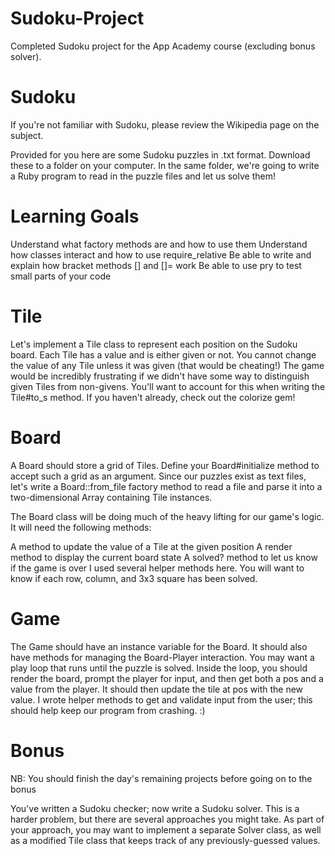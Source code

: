 # Sudoku-Project
Completed Sudoku project for the App Academy course (excluding bonus solver).

# Sudoku

If you're not familiar with Sudoku, please review the Wikipedia page on the subject.

Provided for you here are some Sudoku puzzles in .txt format. Download these to a folder on your computer. In the same folder, we're going to write a Ruby program to read in the puzzle files and let us solve them!

# Learning Goals

Understand what factory methods are and how to use them
Understand how classes interact and how to use require_relative
Be able to write and explain how bracket methods [] and []= work
Be able to use pry to test small parts of your code

# Tile

Let's implement a Tile class to represent each position on the Sudoku board. Each Tile has a value and is either given or not. You cannot change the value of any Tile unless it was given (that would be cheating!) The game would be incredibly frustrating if we didn't have some way to distinguish given Tiles from non-givens. You'll want to account for this when writing the Tile#to_s method. If you haven't already, check out the colorize gem!

# Board

A Board should store a grid of Tiles. Define your Board#initialize method to accept such a grid as an argument. Since our puzzles exist as text files, let's write a Board::from_file factory method to read a file and parse it into a two-dimensional Array containing Tile instances.

The Board class will be doing much of the heavy lifting for our game's logic. It will need the following methods:

A method to update the value of a Tile at the given position
A render method to display the current board state
A solved? method to let us know if the game is over
I used several helper methods here. You will want to know if each row, column, and 3x3 square has been solved.

# Game

The Game should have an instance variable for the Board. It should also have methods for managing the Board-Player interaction. You may want a play loop that runs until the puzzle is solved. Inside the loop, you should render the board, prompt the player for input, and then get both a pos and a value from the player. It should then update the tile at pos with the new value. I wrote helper methods to get and validate input from the user; this should help keep our program from crashing. :)

# Bonus

NB: You should finish the day's remaining projects before going on to the bonus

You've written a Sudoku checker; now write a Sudoku solver. This is a harder problem, but there are several approaches you might take. As part of your approach, you may want to implement a separate Solver class, as well as a modified Tile class that keeps track of any previously-guessed values.
